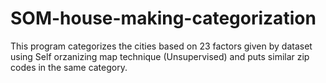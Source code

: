 # SOM-house-making-categorization
This program categorizes the cities based on 23 factors given by dataset using Self orzanizing map technique (Unsupervised) and puts similar zip codes in the same category.
